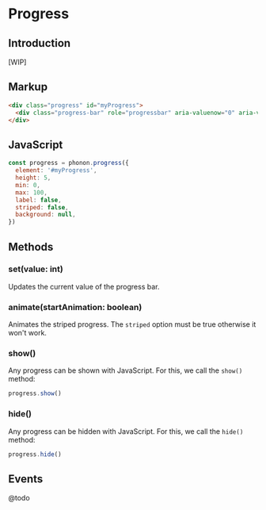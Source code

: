 # Progress

## Introduction

[WIP]

## Markup

```html
<div class="progress" id="myProgress">
  <div class="progress-bar" role="progressbar" aria-valuenow="0" aria-valuemin="0" aria-valuemax="100"></div>
</div>
```

## JavaScript

```js
const progress = phonon.progress({
  element: '#myProgress',
  height: 5,
  min: 0,
  max: 100,
  label: false,
  striped: false,
  background: null,
})
```

## Methods

### set(value: int)

Updates the current value of the progress bar.

### animate(startAnimation: boolean)

Animates the striped progress. The `striped` option must be true otherwise it won't work.

### show()

Any progress can be shown with JavaScript. For this, we call the `show()` method:

```js
progress.show()
```

### hide()

Any progress can be hidden with JavaScript. For this, we call the `hide()` method:

```js
progress.hide()
```

## Events

@todo
